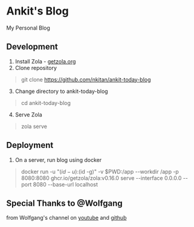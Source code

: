 # Ankit's Blog
My Personal Blog

## Development
1. Install Zola - [getzola.org](https://www.getzola.org/documentation/getting-started/installation/)
2. Clone repository
> git clone https://github.com/nkitan/ankit-today-blog
3. Change directory to ankit-today-blog
> cd ankit-today-blog
4. Serve Zola
> zola serve


## Deployment
1. On a server, run blog using docker
> docker run -u "$(id -u):$(id -g)" -v $PWD:/app --workdir /app -p 8080:8080 ghcr.io/getzola/zola:v0.16.0 serve --interface 0.0.0.0 --port 8080 --base-url localhost

## Special Thanks to @Wolfgang
from Wolfgang's channel on [youtube](https://www.youtube.com/c/WolfgangsChannel)
and [github](https://github.com/notthebee)

